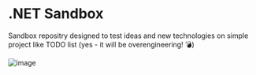 # .NET Sandbox

Sandbox repositry designed to test ideas and new technologies on simple project like TODO list (yes - it will be overengineering! 💣)

![image](https://github.com/PablitoCBR/dotnet-sandbox/assets/37310497/188c1e68-9892-446b-a774-c6f0627bae40)
